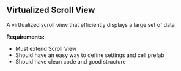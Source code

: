 ## Virtualized Scroll View

A virttualized scroll view that efficiently displays a large set of data

**Requirements:**

 - Must extend Scroll View
 - Should have an easy way to define settings and cell prefab
 - Should have clean code and good structure
